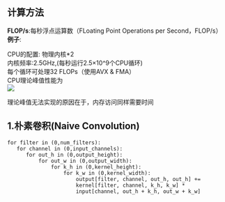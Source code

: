 ## 计算方法 ##  
**FLOP/s**:每秒浮点运算数（FLoating Point Operations per Second，FLOP/s）  
**例子**:
    
CPU的配置:
  物理内核\*2  
  内核频率:2.5GHz,(每秒运行2.5×10^9个CPU循环)  
  每个循环可处理32 FLOPs（使用AVX & FMA）  
  CPU理论峰值性能为  
        ![](http://latex.codecogs.com/gif.latex?\\2*2.5*10^9\frac{cycles}{second}*32\frac{FLOP}{cycle}=160GFLOP/s)  
  
理论峰值无法实现的原因在于，内存访问同样需要时间


## 1.朴素卷积(Naive Convolution) ##  
  
    for filter in (0,num_filters):
       for channel in (0,input_channels):
          for out_h in (0,output_height):  
              for out_w in (0,output_width):
                  for k_h in (0,kernel_height):
                      for k_w in (0,kernel_width):
                          output[filter, channel, out_h, out_h] +=   
                          kernel[filter, channel, k_h, k_w] *    
                          input[channel, out_h + k_h, out_w + k_w]
     
     

